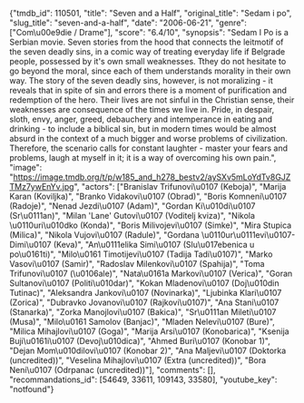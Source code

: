 {"tmdb_id": 110501, "title": "Seven and a Half", "original_title": "Sedam i po", "slug_title": "seven-and-a-half", "date": "2006-06-21", "genre": ["Com\u00e9die / Drame"], "score": "6.4/10", "synopsis": "Sedam I Po is a Serbian movie. Seven stories from the hood that connects the leitmotif of the seven deadly sins, in a comic way of treating everyday life if Belgrade people,  possessed by it's own small weaknesses. Tthey do not hesitate to go beyond the moral, since each of them understands morality in their own way.  The story of the seven deadly sins, however, is not moralizing - it reveals that in spite of sin and errors there is a moment of purification and redemption of the hero. Their lives are not sinful in the Christian sense, their weaknesses are consequence of the times we live in.  Pride, in despair, sloth, envy, anger, greed, debauchery and intemperance in eating and drinking - to include a biblical sin, but in modern times would be almost absurd in the context of a much bigger and worse problems of civilization.  Therefore, the scenario calls for constant laughter - master your fears and problems, laugh at myself in it; it is a way of overcoming his own pain.", "image": "https://image.tmdb.org/t/p/w185_and_h278_bestv2/aySXv5mLoYdTv8GJZTMz7ywEnYv.jpg", "actors": ["Branislav Trifunovi\u0107 (Keboja)", "Marija Karan (Koviljka)", "Branko Vidakovi\u0107 (Obrad)", "Boris Komneni\u0107 (Radoje)", "Nenad Jezdi\u0107 (Adam)", "Gordan Ki\u010di\u0107 (Sr\u0111an)", "Milan 'Lane' Gutovi\u0107 (Voditelj kviza)", "Nikola \u0110uri\u010dko (Konda)", "Boris Milivojevi\u0107 (Simke)", "Mira Stupica (Milica)", "Nikola Vujovi\u0107 (Radule)", "Gordana \u0110ur\u0111evi\u0107-Dimi\u0107 (Keva)", "An\u0111elika Simi\u0107 (Slu\u017ebenica u po\u0161ti)", "Milo\u0161 Timotijevi\u0107 (Tadija Tadi\u0107)", "Marko Vasovi\u0107 (Samir)", "Radoslav Milenkovi\u0107 (Spahija)", "Toma Trifunovi\u0107 (\u0106ale)", "Nata\u0161a Markovi\u0107 (Verica)", "Goran Sultanovi\u0107 (Politi\u010dar)", "Kokan Mladenovi\u0107 (Doj\u010din Tutinac)", "Aleksandra Jankovi\u0107 (Novinarka)", "Ljubinka Klari\u0107 (Zorica)", "Dubravko Jovanovi\u0107 (Rajkovi\u0107)", "Ana Stani\u0107 (Stanarka)", "Zorka Manojlovi\u0107 (Bakica)", "Sr\u0111an Mileti\u0107 (Musa)", "Milo\u0161 Samolov (Banjac)", "Mladen Nelevi\u0107 (Bure)", "Milica Mihajlovi\u0107 (Goga)", "Marija Arsi\u0107 (Konobarica)", "Ksenija Buji\u0161i\u0107 (Devoj\u010dica)", "Ahmed Buri\u0107 (Konobar 1)", "Dejan Mom\u010dilovi\u0107 (Konobar 2)", "Ana Maljevi\u0107 (Doktorka (uncredited))", "Veselina Mihajlovi\u0107 (Extra (uncredited))", "Bora Neni\u0107 (Odrpanac (uncredited))"], "comments": [], "recommandations_id": [54649, 33611, 109143, 33580], "youtube_key": "notfound"}